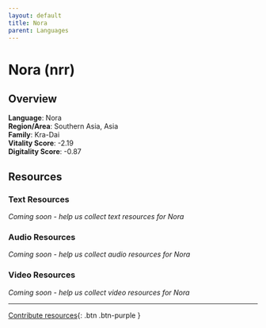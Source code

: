 ```yaml
---
layout: default
title: Nora
parent: Languages
---
```


# Nora (nrr)

## Overview

**Language**: Nora  
**Region/Area**: Southern Asia, Asia  
**Family**: Kra-Dai  
**Vitality Score**: -2.19  
**Digitality Score**: -0.87  

## Resources

### Text Resources
*Coming soon - help us collect text resources for Nora*

### Audio Resources
*Coming soon - help us collect audio resources for Nora*

### Video Resources
*Coming soon - help us collect video resources for Nora*

---

[Contribute resources](https://fairtrain.github.io/){: .btn .btn-purple }
